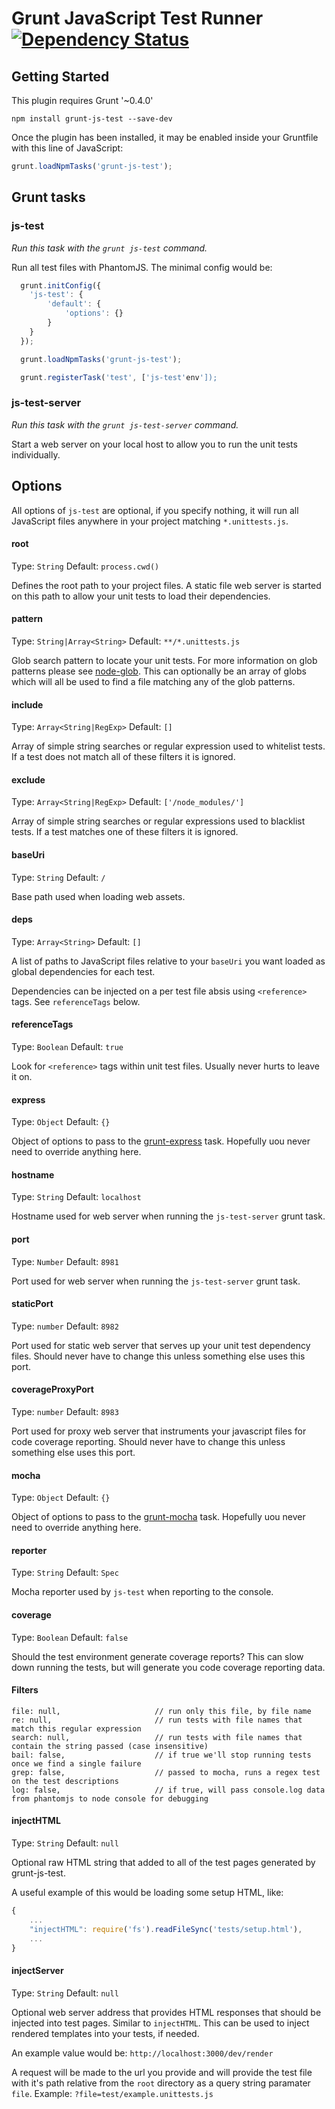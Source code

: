# Grunt JavaScript Test Runner [![Dependency Status](https://gemnasium.com/benhutchins/grunt-js-test.png)](https://gemnasium.com/benhutchins/grunt-js-test)

## Getting Started

This plugin requires Grunt '~0.4.0'

```shell
npm install grunt-js-test --save-dev
```

Once the plugin has been installed, it may be enabled inside your Gruntfile with this line of JavaScript:

```js
grunt.loadNpmTasks('grunt-js-test');
```

## Grunt tasks

### js-test

_Run this task with the `grunt js-test` command._

Run all test files with PhantomJS. The minimal config would be:

```js
  grunt.initConfig({
    'js-test': {
        'default': {
            'options': {}
        }
    }
  });

  grunt.loadNpmTasks('grunt-js-test');

  grunt.registerTask('test', ['js-test'env']);
```

### js-test-server

_Run this task with the `grunt js-test-server` command._

Start a web server on your local host to allow you to run the unit tests individually.

## Options

All options of `js-test` are optional, if you specify nothing, it will run all JavaScript files anywhere in your project matching `*.unittests.js`.

#### root
Type: `String`
Default: `process.cwd()`

Defines the root path to your project files. A static file web server is started on this path to allow your unit tests to load their dependencies.

#### pattern
Type: `String|Array<String>`
Default: `**/*.unittests.js`

Glob search pattern to locate your unit tests. For more information on glob patterns please see [node-glob](https://github.com/isaacs/node-glob). This can optionally be an array of globs which will all be used to find a file matching any of the glob patterns.

#### include
Type: `Array<String|RegExp>`
Default: `[]`

Array of simple string searches or regular expression used to whitelist tests. If a test does not match all of these filters it is ignored.

#### exclude
Type: `Array<String|RegExp>`
Default: `['/node_modules/']`

Array of simple string searches or regular expressions used to blacklist tests. If a test matches one of these filters it is ignored.

#### baseUri
Type: `String`
Default: `/`

Base path used when loading web assets.

#### deps
Type: `Array<String>`
Default: `[]`

A list of paths to JavaScript files relative to your `baseUri` you want loaded as global dependencies for each test.

Dependencies can be injected on a per test file absis using `<reference>` tags. See `referenceTags` below.

#### referenceTags
Type: `Boolean`
Default: `true`

Look for `<reference>` tags within unit test files. Usually never hurts to leave it on.

#### express
Type: `Object`
Default: `{}`

Object of options to pass to the [grunt-express](https://github.com/blai/grunt-express) task. Hopefully uou never need to override anything here.

#### hostname
Type: `String`
Default: `localhost`

Hostname used for web server when running the `js-test-server` grunt task.

#### port
Type: `Number`
Default: `8981`

Port used for web server when running the `js-test-server` grunt task.

#### staticPort
Type: `number`
Default: `8982`

Port used for static web server that serves up your unit test dependency files. Should never have to change this unless something else uses this port.

#### coverageProxyPort
Type: `number`
Default: `8983`

Port used for proxy web server that instruments your javascript files for code coverage reporting. Should never have to change this unless something else uses this port.

#### mocha
Type: `Object`
Default: `{}`

Object of options to pass to the [grunt-mocha](https://github.com/kmiyashiro/grunt-mocha/) task. Hopefully uou never need to override anything here.

#### reporter
Type: `String`
Default: `Spec`

Mocha reporter used by `js-test` when reporting to the console.

#### coverage
Type: `Boolean`
Default: `false`

Should the test environment generate coverage reports? This can slow down running the tests, but will generate you code coverage reporting data.

#### Filters

    file: null,                     // run only this file, by file name
    re: null,                       // run tests with file names that match this regular expression
    search: null,                   // run tests with file names that contain the string passed (case insensitive)
    bail: false,                    // if true we'll stop running tests once we find a single failure
    grep: false,                    // passed to mocha, runs a regex test on the test descriptions
    log: false,                     // if true, will pass console.log data from phantomjs to node console for debugging

#### injectHTML
Type: `String`
Default: `null`

Optional raw HTML string that added to all of the test pages generated by grunt-js-test.

A useful example of this would be loading some setup HTML, like:

```js
{
    ...
    "injectHTML": require('fs').readFileSync('tests/setup.html'),
    ...
}
```

#### injectServer
Type: `String`
Default: `null`

Optional web server address that provides HTML responses that should be injected into test pages. Similar to ``injectHTML``. This can be used to inject rendered templates into your tests, if needed.

An example value would be: `http://localhost:3000/dev/render`

A request will be made to the url you provide and will provide the test file with it's path relative from the `root` directory as a query string paramater `file`. Example: `?file=test/example.unittests.js`